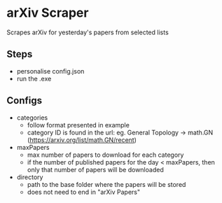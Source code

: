 # arXiv Scraper

Scrapes arXiv for yesterday's papers from selected lists

## Steps

- personalise config.json
- run the .exe

## Configs

- categories
	- follow format presented in example
	- category ID is found in the url: eg. General Topology -> math.GN (https://arxiv.org/list/math.GN/recent)
- maxPapers
	- max number of papers to download for each category
	- if the number of published papers for the day < maxPapers, then only that number of papers will be downloaded
- directory
	- path to the base folder where the papers will be stored
	- does not need to end in "arXiv Papers"
